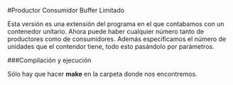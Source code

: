 #Productor Consumidor Buffer Limitado

Esta versión es una extensión del programa en el que contabamos con un contenedor unitario. Ahora puede haber cualquier número tanto de productores como de consumidores. Además especificamos el número de unidades que el contendor tiene, todo esto pasándolo por parámetros.


###Compilación y ejecución

Sólo hay que hacer **make** en la carpeta donde nos encontremos.
